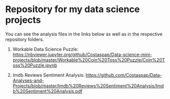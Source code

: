 # Repository for my data science projects

You can see the analysis files in the links below as well as in the respective repository folders.

1. Workable Data Science Puzzle:
  https://nbviewer.jupyter.org/github/Costaspap/Data-science-mini-projects/blob/master/Workable%20Coin%20Toss%20Puzzle/Coin%20Toss%20Puzzle.ipynb

2. Imdb Reviews Sentiment Analysis:
https://github.com/Costaspap/Data-Analyses-and-Projects/blob/master/Imdb%20Reviews%20Sentiment%20Analysis/Imdb%20Sentiment%20Analysis.pdf
